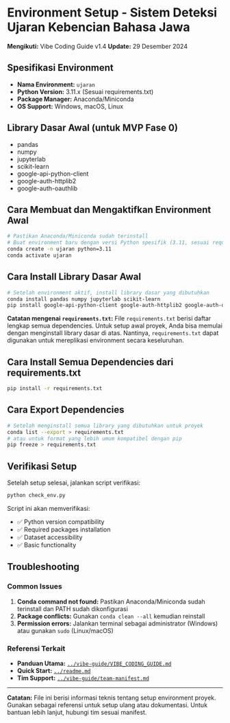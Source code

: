 # Environment Setup - Sistem Deteksi Ujaran Kebencian Bahasa Jawa

**Mengikuti:** Vibe Coding Guide v1.4
**Update:** 29 Desember 2024

## Spesifikasi Environment

* **Nama Environment:** `ujaran`
* **Python Version:** 3.11.x (Sesuai requirements.txt)
* **Package Manager:** Anaconda/Miniconda
* **OS Support:** Windows, macOS, Linux

## Library Dasar Awal (untuk MVP Fase 0)
* pandas
* numpy
* jupyterlab
* scikit-learn
* google-api-python-client
* google-auth-httplib2
* google-auth-oauthlib

## Cara Membuat dan Mengaktifkan Environment Awal
```bash
# Pastikan Anaconda/Miniconda sudah terinstall
# Buat environment baru dengan versi Python spesifik (3.11, sesuai requirements.txt yang ada)
conda create -n ujaran python=3.11
conda activate ujaran
```

## Cara Install Library Dasar Awal
```bash
# Setelah environment aktif, install library dasar yang dibutuhkan
conda install pandas numpy jupyterlab scikit-learn
pip install google-api-python-client google-auth-httplib2 google-auth-oauthlib
```

**Catatan mengenai `requirements.txt`:**
File `requirements.txt` berisi daftar lengkap semua dependencies. Untuk setup awal proyek, Anda bisa memulai dengan menginstall library dasar di atas. Nantinya, `requirements.txt` dapat digunakan untuk mereplikasi environment secara keseluruhan.

## Cara Install Semua Dependencies dari requirements.txt
```bash
pip install -r requirements.txt
```

## Cara Export Dependencies
```bash
# Setelah menginstall semua library yang dibutuhkan untuk proyek
conda list --export > requirements.txt
# atau untuk format yang lebih umum kompatibel dengan pip
pip freeze > requirements.txt
```

## Verifikasi Setup

Setelah setup selesai, jalankan script verifikasi:
```bash
python check_env.py
```

Script ini akan memverifikasi:
- ✅ Python version compatibility
- ✅ Required packages installation
- ✅ Dataset accessibility
- ✅ Basic functionality

## Troubleshooting

### Common Issues
1. **Conda command not found:** Pastikan Anaconda/Miniconda sudah terinstall dan PATH sudah dikonfigurasi
2. **Package conflicts:** Gunakan `conda clean --all` kemudian reinstall
3. **Permission errors:** Jalankan terminal sebagai administrator (Windows) atau gunakan `sudo` (Linux/macOS)

### Referensi Terkait
- **Panduan Utama:** [`../vibe-guide/VIBE_CODING_GUIDE.md`](../vibe-guide/VIBE_CODING_GUIDE.md)
- **Quick Start:** [`../readme.md`](../readme.md)
- **Tim Support:** [`../vibe-guide/team-manifest.md`](../vibe-guide/team-manifest.md)

---
**Catatan:** File ini berisi informasi teknis tentang setup environment proyek. Gunakan sebagai referensi untuk setup ulang atau dokumentasi. Untuk bantuan lebih lanjut, hubungi tim sesuai manifest.